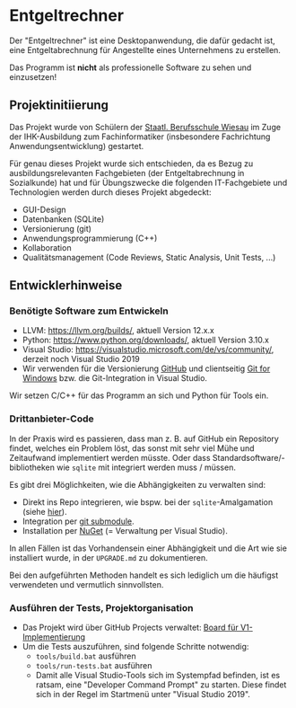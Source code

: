 # Entgeltrechner

Der "Entgeltrechner" ist eine Desktopanwendung, die dafür gedacht ist, eine Entgeltabrechnung für Angestellte eines Unternehmens zu erstellen.

Das Programm ist **nicht** als professionelle Software zu sehen und einzusetzen!

## Projektinitiierung

Das Projekt wurde von Schülern der [Staatl. Berufsschule Wiesau](https://www.bsz-wiesau.de) im Zuge der IHK-Ausbildung zum Fachinformatiker (insbesondere Fachrichtung Anwendungsentwicklung) gestartet.

Für genau dieses Projekt wurde sich entschieden, da es Bezug zu ausbildungsrelevanten Fachgebieten (der Entgeltabrechnung in Sozialkunde) hat und für Übungszwecke die folgenden IT-Fachgebiete und Technologien werden durch dieses Projekt abgedeckt:
- GUI-Design
- Datenbanken (SQLite)
- Versionierung (git)
- Anwendungsprogrammierung (C++)
- Kollaboration
- Qualitätsmanagement (Code Reviews, Static Analysis, Unit Tests, ...)

## Entwicklerhinweise

### Benötigte Software zum Entwickeln

- LLVM: https://llvm.org/builds/, aktuell Version 12.x.x
- Python: https://www.python.org/downloads/, aktuell Version 3.10.x
- Visual Studio: https://visualstudio.microsoft.com/de/vs/community/, derzeit noch Visual Studio 2019
- Wir verwenden für die Versionierung [GitHub](https://github.com/) und clientseitig [Git for Windows](https://gitforwindows.org/) bzw. die Git-Integration in Visual Studio.

Wir setzen C/C++ für das Programm an sich und Python für Tools ein.

### Drittanbieter-Code

In der Praxis wird es passieren, dass man z. B. auf GitHub ein Repository findet, welches ein Problem löst, das sonst mit sehr viel Mühe und Zeitaufwand implementiert werden müsste. Oder dass Standardsoftware/-bibliotheken wie `sqlite` mit integriert werden muss / müssen.

Es gibt drei Möglichkeiten, wie die Abhängigkeiten zu verwalten sind:

- Direkt ins Repo integrieren, wie bspw. bei der `sqlite`-Amalgamation (siehe [hier](https://www.sqlite.org/amalgamation.html)).
- Integration per [git submodule](https://git-scm.com/book/de/v2/Git-Tools-Submodule).
- Installation per [NuGet](https://www.nuget.org/) (= Verwaltung per Visual Studio).

In allen Fällen ist das Vorhandensein einer Abhängigkeit und die Art wie sie installiert wurde, in der `UPGRADE.md` zu dokumentieren.

Bei den aufgeführten Methoden handelt es sich lediglich um die häufigst verwendeten und vermutlich sinnvollsten.

### Ausführen der Tests, Projektorganisation

- Das Projekt wird über GitHub Projects verwaltet: [Board für V1-Implementierung](https://github.com/users/florianschieder/projects/1/views/1?layout=board)
- Um die Tests auszuführen, sind folgende Schritte notwendig:
  - `tools/build.bat` ausführen
  - `tools/run-tests.bat` ausführen
  - Damit alle Visual Studio-Tools sich im Systempfad befinden, ist es ratsam, eine "Developer Command Prompt" zu starten. Diese findet sich in der Regel im Startmenü unter "Visual Studio 2019".